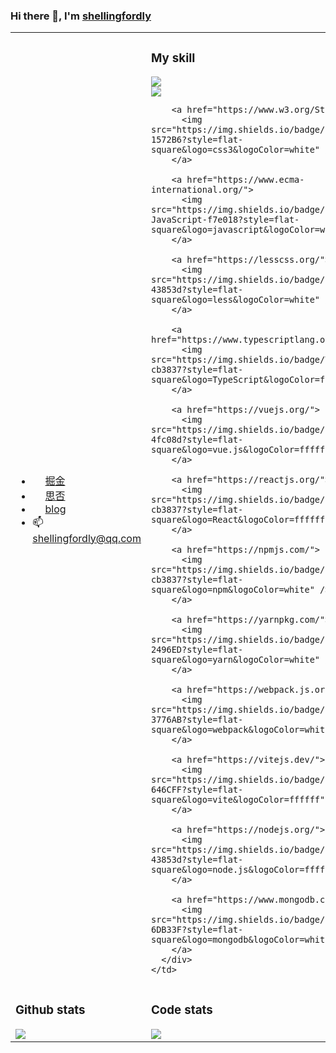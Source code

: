 ### Hi there 👋, I'm [shellingfordly](https://github.com/shellingfordly)

<table >
  <tr>
    <td width="50%">
      <ul>
        <li>
          <img src="https://lf3-cdn-tos.bytescm.com/obj/static/xitu_juejin_web/6c61ae65d1c41ae8221a670fa32d05aa.svg" style="width: 16px;" />
          <a href="https://juejin.cn/user/3799557993142535">  掘金</a>
        </li>
        <li>
          <img src="https://cdn.segmentfault.com/r-0e95e93b/static/sf-icon-small.82a498f6.svg" style="width: 16px;" />
          <a href="https://segmentfault.com/u/shellingfordly/">  思否</a>
        </li>
        <li>
          <img src="https://avatars.githubusercontent.com/u/39196952?s=40&v=4" style="width: 16px;" />
          <a href="https://shellingfordly.gitee.io/">  blog</a>
        </li>
        <li>
          <span>📫 </span>
          <a href="shellingfordly@qq.com">  shellingfordly@qq.com</a>
        </li>
      </ul>
    </td>
    <td width="50%">
      <h3>My skill</h3>
      <div>
        <a href="https://code.visualstudio.com/">
          <img src="https://img.shields.io/badge/IDE-Visual%20Studio%20Code-blue?style=flat-square&logo=visual-studio-code&logoColor=ffffff"/>
        </a>
      </div>
      <div>
        <a href="https://html.spec.whatwg.org/">
          <img src="https://img.shields.io/badge/-HTML5-E34F26?style=flat-square&logo=html5&logoColor=white"/>
        </a>
        
        <a href="https://www.w3.org/Style/CSS/">
          <img src="https://img.shields.io/badge/-CSS3-1572B6?style=flat-square&logo=css3&logoColor=white" />
        </a>
        
        <a href="https://www.ecma-international.org/">
          <img src="https://img.shields.io/badge/-JavaScript-f7e018?style=flat-square&logo=javascript&logoColor=white" />
        </a>
        
        <a href="https://lesscss.org/">
          <img src="https://img.shields.io/badge/-Less-43853d?style=flat-square&logo=less&logoColor=white" />
        </a>
        
        <a href="https://www.typescriptlang.org/">
          <img src="https://img.shields.io/badge/TypeScript-cb3837?style=flat-square&logo=TypeScript&logoColor=ffffff" />
        </a>
        
        <a href="https://vuejs.org/">
          <img src="https://img.shields.io/badge/-Vue.js-4fc08d?style=flat-square&logo=vue.js&logoColor=ffffff" />
        </a>
        
        <a href="https://reactjs.org/">
          <img src="https://img.shields.io/badge/React-cb3837?style=flat-square&logo=React&logoColor=ffffff" />
        </a>
        
        <a href="https://npmjs.com/">
          <img src="https://img.shields.io/badge/-NPM-cb3837?style=flat-square&logo=npm&logoColor=white" />
        </a>
        
        <a href="https://yarnpkg.com/">
          <img src="https://img.shields.io/badge/-Yarn-2496ED?style=flat-square&logo=yarn&logoColor=white" />
        </a>
        
        <a href="https://webpack.js.org/">
          <img src="https://img.shields.io/badge/-Webpack-3776AB?style=flat-square&logo=webpack&logoColor=white" />
        </a>
        
        <a href="https://vitejs.dev/">
          <img src="https://img.shields.io/badge/-vite-646CFF?style=flat-square&logo=vite&logoColor=ffffff" />
        </a>
        
        <a href="https://nodejs.org/">
          <img src="https://img.shields.io/badge/-Node.js-43853d?style=flat-square&logo=node.js&logoColor=ffffff" />
        </a>
        
        <a href="https://www.mongodb.com/">
          <img src="https://img.shields.io/badge/-MongoDB-6DB33F?style=flat-square&logo=mongodb&logoColor=white" />
        </a>
      </div>
    </td>
  </tr>
  <tr>
    <td>
      <h3>Github stats</h3>
      <img src="https://github-readme-stats.vercel.app/api?username=shellingfordly&show_icons=true&theme=buefy" />
    </td>
    <td>
      <h3>Code stats</h3>
      <a href="https://github.com/anuraghazra/github-readme-stats">
        <img src="https://github-readme-stats.vercel.app/api/top-langs/?username=shellingfordly&theme=buefy" />
      </a>
    </td>
  </tr>
</table>


